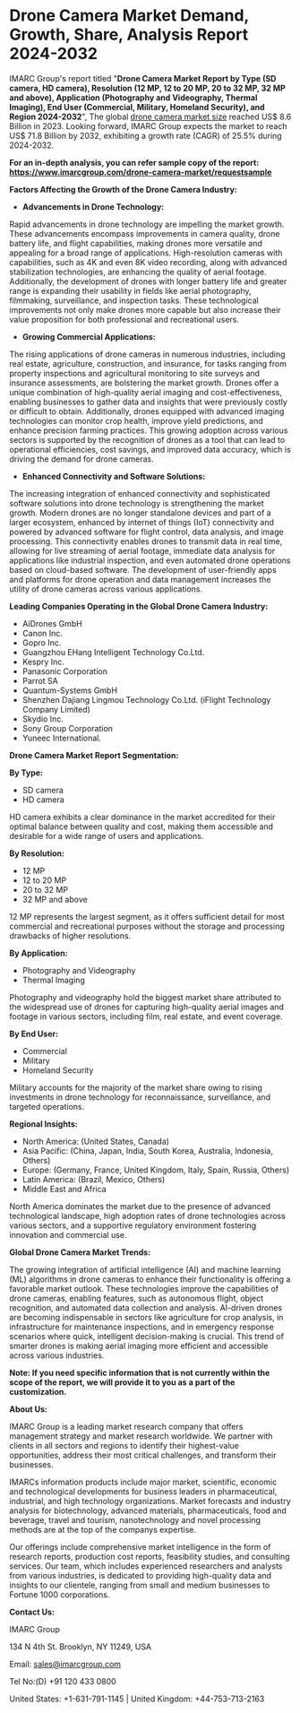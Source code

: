 ﻿# **Drone Camera Market Demand, Growth, Share, Analysis Report 2024-2032**
IMARC Group's report titled "**Drone Camera Market Report by Type (SD camera, HD camera), Resolution (12 MP, 12 to 20 MP, 20 to 32 MP, 32 MP and above), Application (Photography and Videography, Thermal Imaging), End User (Commercial, Military, Homeland Security), and Region 2024-2032**", The global [drone camera market size](https://www.imarcgroup.com/drone-camera-market) reached US$ 8.6 Billion in 2023. Looking forward, IMARC Group expects the market to reach US$ 71.8 Billion by 2032, exhibiting a growth rate (CAGR) of 25.5% during 2024-2032.

**For an in-depth analysis, you can refer sample copy of the report: <https://www.imarcgroup.com/drone-camera-market/requestsample>**

**Factors Affecting the Growth of the Drone Camera Industry:**

- **Advancements in Drone Technology:**

Rapid advancements in drone technology are impelling the market growth. These advancements encompass improvements in camera quality, drone battery life, and flight capabilities, making drones more versatile and appealing for a broad range of applications. High-resolution cameras with capabilities, such as 4K and even 8K video recording, along with advanced stabilization technologies, are enhancing the quality of aerial footage. Additionally, the development of drones with longer battery life and greater range is expanding their usability in fields like aerial photography, filmmaking, surveillance, and inspection tasks. These technological improvements not only make drones more capable but also increase their value proposition for both professional and recreational users.

- **Growing Commercial Applications:**

The rising applications of drone cameras in numerous industries, including real estate, agriculture, construction, and insurance, for tasks ranging from property inspections and agricultural monitoring to site surveys and insurance assessments, are bolstering the market growth. Drones offer a unique combination of high-quality aerial imaging and cost-effectiveness, enabling businesses to gather data and insights that were previously costly or difficult to obtain. Additionally, drones equipped with advanced imaging technologies can monitor crop health, improve yield predictions, and enhance precision farming practices. This growing adoption across various sectors is supported by the recognition of drones as a tool that can lead to operational efficiencies, cost savings, and improved data accuracy, which is driving the demand for drone cameras.

- **Enhanced Connectivity and Software Solutions:**

The increasing integration of enhanced connectivity and sophisticated software solutions into drone technology is strengthening the market growth. Modern drones are no longer standalone devices and part of a larger ecosystem, enhanced by internet of things (IoT) connectivity and powered by advanced software for flight control, data analysis, and image processing. This connectivity enables drones to transmit data in real time, allowing for live streaming of aerial footage, immediate data analysis for applications like industrial inspection, and even automated drone operations based on cloud-based software. The development of user-friendly apps and platforms for drone operation and data management increases the utility of drone cameras across various applications.

**Leading Companies Operating in the Global Drone Camera Industry:**

- AiDrones GmbH
- Canon Inc.
- Gopro Inc.
- Guangzhou EHang Intelligent Technology Co.Ltd.
- Kespry Inc.
- Panasonic Corporation
- Parrot SA
- Quantum-Systems GmbH
- Shenzhen Dajiang Lingmou Technology Co.Ltd. (iFlight Technology Company Limited)
- Skydio Inc.
- Sony Group Corporation
- Yuneec International.

**Drone Camera Market Report Segmentation:**

**By Type:**

- SD camera
- HD camera

HD camera exhibits a clear dominance in the market accredited for their optimal balance between quality and cost, making them accessible and desirable for a wide range of users and applications.

**By Resolution:**

- 12 MP
- 12 to 20 MP
- 20 to 32 MP
- 32 MP and above

12 MP represents the largest segment, as it offers sufficient detail for most commercial and recreational purposes without the storage and processing drawbacks of higher resolutions.

**By Application:**

- Photography and Videography
- Thermal Imaging

Photography and videography hold the biggest market share attributed to the widespread use of drones for capturing high-quality aerial images and footage in various sectors, including film, real estate, and event coverage.

**By End User:**

- Commercial
- Military
- Homeland Security

Military accounts for the majority of the market share owing to rising investments in drone technology for reconnaissance, surveillance, and targeted operations.

**Regional Insights:**

- North America: (United States, Canada)
- Asia Pacific: (China, Japan, India, South Korea, Australia, Indonesia, Others)
- Europe: (Germany, France, United Kingdom, Italy, Spain, Russia, Others)
- Latin America: (Brazil, Mexico, Others)
- Middle East and Africa

North America dominates the market due to the presence of advanced technological landscape, high adoption rates of drone technologies across various sectors, and a supportive regulatory environment fostering innovation and commercial use.

**Global Drone Camera Market Trends:**

The growing integration of artificial intelligence (AI) and machine learning (ML) algorithms in drone cameras to enhance their functionality is offering a favorable market outlook. These technologies improve the capabilities of drone cameras, enabling features, such as autonomous flight, object recognition, and automated data collection and analysis. AI-driven drones are becoming indispensable in sectors like agriculture for crop analysis, in infrastructure for maintenance inspections, and in emergency response scenarios where quick, intelligent decision-making is crucial. This trend of smarter drones is making aerial imaging more efficient and accessible across various industries.

**Note: If you need specific information that is not currently within the scope of the report, we will provide it to you as a part of the customization.**

**About Us:**

IMARC Group is a leading market research company that offers management strategy and market research worldwide. We partner with clients in all sectors and regions to identify their highest-value opportunities, address their most critical challenges, and transform their businesses.

IMARCs information products include major market, scientific, economic and technological developments for business leaders in pharmaceutical, industrial, and high technology organizations. Market forecasts and industry analysis for biotechnology, advanced materials, pharmaceuticals, food and beverage, travel and tourism, nanotechnology and novel processing methods are at the top of the companys expertise.

Our offerings include comprehensive market intelligence in the form of research reports, production cost reports, feasibility studies, and consulting services. Our team, which includes experienced researchers and analysts from various industries, is dedicated to providing high-quality data and insights to our clientele, ranging from small and medium businesses to Fortune 1000 corporations.

**Contact Us:**

IMARC Group

134 N 4th St. Brooklyn, NY 11249, USA

Email: sales@imarcgroup.com

Tel No:(D) +91 120 433 0800

United States: +1-631-791-1145 | United Kingdom: +44-753-713-2163
